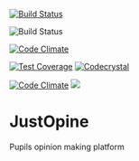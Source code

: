 [![Build Status](https://travis-ci.org/foundersandcoders/justOpine.svg?branch=master)](https://travis-ci.org/foundersandcoders/justOpine)

![Build Status](https://travis-ci.org/foundersandcoders/justOpine.svg?branch=master)

[![Code Climate](https://codeclimate.com/github/foundersandcoders/justOpine/badges/gpa.svg)](https://codeclimate.com/github/foundersandcoders/justOpine)

[![Test Coverage](https://codeclimate.com/github/plastic-cup/polagraph/badges/coverage.svg)](https://codeclimate.com/github/foundersandcoders/justOpine/coverage)
[![Codecrystal](https://img.shields.io/badge/code-crystal-5CB3FF.svg)](http://codecrystal.herokuapp.com/graph/foundersandcoders/justOpine/master)

[![Code Climate](https://codeclimate.com/github/foundersandcoders/justOpine/badges/gpa.svg)](https://codeclimate.com/github/foundersandcoders/justOpine) <a href="https://codeclimate.com/github/foundersandcoders/justOpine/coverage"><img src="https://codeclimate.com/github/foundersandcoders/justOpine/badges/coverage.svg" /></a>

# JustOpine
Pupils opinion making platform
